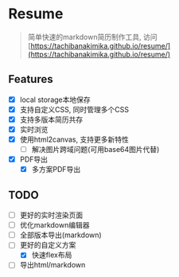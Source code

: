 # Resume
> 简单快速的markdown简历制作工具, 访问 [https://tachibanakimika.github.io/resume/](https://tachibanakimika.github.io/resume/)
## Features
- [x] local storage本地保存
- [x] 支持自定义CSS, 同时管理多个CSS
- [x] 支持多版本简历共存
- [x] 实时浏览
- [x] 使用html2canvas, 支持更多新特性
  - [ ] 解决图片跨域问题(可用base64图片代替)
- [x] PDF导出
  - [x] 多方案PDF导出
## TODO
- [ ] 更好的实时渲染页面
- [ ] 优化markdown编辑器
- [ ] 全部版本导出(markdown)
- [ ] 更好的自定义方案
  - [x] 快速flex布局
- [ ] 导出html/markdown
